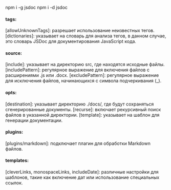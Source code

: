 npm i -g jsdoc
npm i -d jsdoc

#### tags:

[allowUnknownTags]: разрешает использование неизвестных тегов.
[dictionaries]: указывает на словарь для анализа тегов, в данном случае, это словарь JSDoc для документирования
JavaScript кода.

#### source:

[include]: указывает на директорию src, где находятся исходные файлы.
[includePattern]: регулярное выражение для включения файлов с расширениями .js или .docx.
[excludePattern]: регулярное выражение для исключения файлов, начинающихся с символа подчеркивания (_).

#### opts:

[destination]: указывает директорию ./docs/, где будут сохраняться сгенерированные документы.
[recurse]: включает рекурсивный поиск файлов в указанной директории.
[template]: указывает на шаблон для генерации документации.

#### plugins:

[plugins/markdown]: подключает плагин для обработки Markdown файлов.

#### templates:

[cleverLinks, monospaceLinks, includeDate]: различные настройки для шаблонов, такие как включение дат или использование
специальных ссылок.